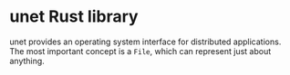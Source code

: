 # unet Rust library

unet provides an operating system interface for distributed applications. The most important concept is a `File`, which can represent just about anything.
